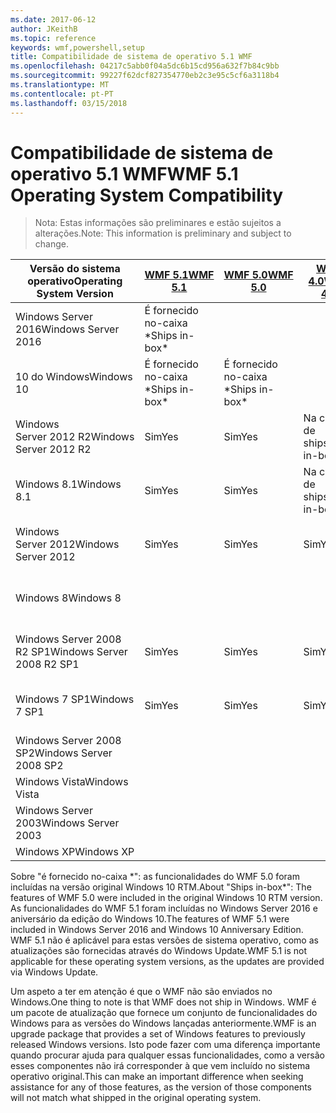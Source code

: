 ```yaml
---
ms.date: 2017-06-12
author: JKeithB
ms.topic: reference
keywords: wmf,powershell,setup
title: Compatibilidade de sistema de operativo 5.1 WMF
ms.openlocfilehash: 04217c5abb0f04a5dc6b15cd956a632f7b84c9bb
ms.sourcegitcommit: 99227f62dcf827354770eb2c3e95c5cf6a3118b4
ms.translationtype: MT
ms.contentlocale: pt-PT
ms.lasthandoff: 03/15/2018
---
```

# <a name="wmf-51-operating-system-compatibility"></a><span data-ttu-id="d0181-103">Compatibilidade de sistema de operativo 5.1 WMF</span><span class="sxs-lookup"><span data-stu-id="d0181-103">WMF 5.1 Operating System Compatibility</span></span> #

> <span data-ttu-id="d0181-104">Nota: Estas informações são preliminares e estão sujeitos a alterações.</span><span class="sxs-lookup"><span data-stu-id="d0181-104">Note: This information is preliminary and subject to change.</span></span>

| <span data-ttu-id="d0181-105">Versão do sistema operativo</span><span class="sxs-lookup"><span data-stu-id="d0181-105">Operating System Version</span></span> | [<span data-ttu-id="d0181-106">WMF 5.1</span><span class="sxs-lookup"><span data-stu-id="d0181-106">WMF 5.1</span></span>](https://aka.ms/wmf51download) | [<span data-ttu-id="d0181-107">WMF 5.0</span><span class="sxs-lookup"><span data-stu-id="d0181-107">WMF 5.0</span></span>](https://aka.ms/wmf5download) | [<span data-ttu-id="d0181-108">WMF 4.0</span><span class="sxs-lookup"><span data-stu-id="d0181-108">WMF 4.0</span></span>](https://aka.ms/wmf4download) |  [<span data-ttu-id="d0181-109">WMF 3.0</span><span class="sxs-lookup"><span data-stu-id="d0181-109">WMF 3.0</span></span>](https://aka.ms/wmf3download) | [<span data-ttu-id="d0181-110">WMF 2.0</span><span class="sxs-lookup"><span data-stu-id="d0181-110">WMF 2.0</span></span>](https://aka.ms/wmf2download) |
| ------------------------ | ----------- | ----------- | ----------- | ------------ |  ------------- |
| <span data-ttu-id="d0181-111">Windows Server 2016</span><span class="sxs-lookup"><span data-stu-id="d0181-111">Windows Server 2016</span></span> | <span data-ttu-id="d0181-112">É fornecido no-caixa \*</span><span class="sxs-lookup"><span data-stu-id="d0181-112">Ships in-box\*</span></span> |  |  |  |  |
| <span data-ttu-id="d0181-113">10 do Windows</span><span class="sxs-lookup"><span data-stu-id="d0181-113">Windows 10</span></span> | <span data-ttu-id="d0181-114">É fornecido no-caixa \*</span><span class="sxs-lookup"><span data-stu-id="d0181-114">Ships in-box\*</span></span> | <span data-ttu-id="d0181-115">É fornecido no-caixa \*</span><span class="sxs-lookup"><span data-stu-id="d0181-115">Ships in-box\*</span></span>  | | | |  
| <span data-ttu-id="d0181-116">Windows Server 2012 R2</span><span class="sxs-lookup"><span data-stu-id="d0181-116">Windows Server 2012 R2</span></span>| <span data-ttu-id="d0181-117">Sim</span><span class="sxs-lookup"><span data-stu-id="d0181-117">Yes</span></span> | <span data-ttu-id="d0181-118">Sim</span><span class="sxs-lookup"><span data-stu-id="d0181-118">Yes</span></span> | <span data-ttu-id="d0181-119">Na caixa de ships</span><span class="sxs-lookup"><span data-stu-id="d0181-119">Ships in-box</span></span> |  |  |
| <span data-ttu-id="d0181-120">Windows 8.1</span><span class="sxs-lookup"><span data-stu-id="d0181-120">Windows 8.1</span></span> | <span data-ttu-id="d0181-121">Sim</span><span class="sxs-lookup"><span data-stu-id="d0181-121">Yes</span></span> | <span data-ttu-id="d0181-122">Sim</span><span class="sxs-lookup"><span data-stu-id="d0181-122">Yes</span></span> |  <span data-ttu-id="d0181-123">Na caixa de ships</span><span class="sxs-lookup"><span data-stu-id="d0181-123">Ships in-box</span></span> |  |  |
| <span data-ttu-id="d0181-124">Windows Server 2012</span><span class="sxs-lookup"><span data-stu-id="d0181-124">Windows Server 2012</span></span> | <span data-ttu-id="d0181-125">Sim</span><span class="sxs-lookup"><span data-stu-id="d0181-125">Yes</span></span> | <span data-ttu-id="d0181-126">Sim</span><span class="sxs-lookup"><span data-stu-id="d0181-126">Yes</span></span> | <span data-ttu-id="d0181-127">Sim</span><span class="sxs-lookup"><span data-stu-id="d0181-127">Yes</span></span> |  <span data-ttu-id="d0181-128">Na caixa de ships</span><span class="sxs-lookup"><span data-stu-id="d0181-128">Ships in-box</span></span> | |
| <span data-ttu-id="d0181-129">Windows 8</span><span class="sxs-lookup"><span data-stu-id="d0181-129">Windows 8</span></span> |  |  |  | <span data-ttu-id="d0181-130">Na caixa de ships</span><span class="sxs-lookup"><span data-stu-id="d0181-130">Ships in-box</span></span> | |
| <span data-ttu-id="d0181-131">Windows Server 2008 R2 SP1</span><span class="sxs-lookup"><span data-stu-id="d0181-131">Windows Server 2008 R2 SP1</span></span> | <span data-ttu-id="d0181-132">Sim</span><span class="sxs-lookup"><span data-stu-id="d0181-132">Yes</span></span> | <span data-ttu-id="d0181-133">Sim</span><span class="sxs-lookup"><span data-stu-id="d0181-133">Yes</span></span> | <span data-ttu-id="d0181-134">Sim</span><span class="sxs-lookup"><span data-stu-id="d0181-134">Yes</span></span> |  <span data-ttu-id="d0181-135">Sim</span><span class="sxs-lookup"><span data-stu-id="d0181-135">Yes</span></span>| <span data-ttu-id="d0181-136">Na caixa de ships</span><span class="sxs-lookup"><span data-stu-id="d0181-136">Ships in-box</span></span> |
| <span data-ttu-id="d0181-137">Windows 7 SP1</span><span class="sxs-lookup"><span data-stu-id="d0181-137">Windows 7 SP1</span></span>  | <span data-ttu-id="d0181-138">Sim</span><span class="sxs-lookup"><span data-stu-id="d0181-138">Yes</span></span> | <span data-ttu-id="d0181-139">Sim</span><span class="sxs-lookup"><span data-stu-id="d0181-139">Yes</span></span> | <span data-ttu-id="d0181-140">Sim</span><span class="sxs-lookup"><span data-stu-id="d0181-140">Yes</span></span> | <span data-ttu-id="d0181-141">Sim</span><span class="sxs-lookup"><span data-stu-id="d0181-141">Yes</span></span> | <span data-ttu-id="d0181-142">Na caixa de ships</span><span class="sxs-lookup"><span data-stu-id="d0181-142">Ships in-box</span></span> |
| <span data-ttu-id="d0181-143">Windows Server 2008 SP2</span><span class="sxs-lookup"><span data-stu-id="d0181-143">Windows Server 2008 SP2</span></span> | | | | <span data-ttu-id="d0181-144">Sim</span><span class="sxs-lookup"><span data-stu-id="d0181-144">Yes</span></span> | <span data-ttu-id="d0181-145">Sim</span><span class="sxs-lookup"><span data-stu-id="d0181-145">Yes</span></span> |
| <span data-ttu-id="d0181-146">Windows Vista</span><span class="sxs-lookup"><span data-stu-id="d0181-146">Windows Vista</span></span> | | | | | <span data-ttu-id="d0181-147">Sim</span><span class="sxs-lookup"><span data-stu-id="d0181-147">Yes</span></span> |
| <span data-ttu-id="d0181-148">Windows Server 2003</span><span class="sxs-lookup"><span data-stu-id="d0181-148">Windows Server 2003</span></span>| | | |  | <span data-ttu-id="d0181-149">Sim</span><span class="sxs-lookup"><span data-stu-id="d0181-149">Yes</span></span> |
| <span data-ttu-id="d0181-150">Windows XP</span><span class="sxs-lookup"><span data-stu-id="d0181-150">Windows XP</span></span> | | | |  | <span data-ttu-id="d0181-151">Sim</span><span class="sxs-lookup"><span data-stu-id="d0181-151">Yes</span></span> |


<span data-ttu-id="d0181-152">Sobre "é fornecido no-caixa \*": as funcionalidades do WMF 5.0 foram incluídas na versão original Windows 10 RTM.</span><span class="sxs-lookup"><span data-stu-id="d0181-152">About "Ships in-box\*": The features of WMF 5.0 were included in the original Windows 10 RTM version.</span></span>
<span data-ttu-id="d0181-153">As funcionalidades do WMF 5.1 foram incluídas no Windows Server 2016 e aniversário da edição do Windows 10.</span><span class="sxs-lookup"><span data-stu-id="d0181-153">The features of WMF 5.1 were included in Windows Server 2016 and Windows 10 Anniversary Edition.</span></span> <span data-ttu-id="d0181-154">WMF 5.1 não é aplicável para estas versões de sistema operativo, como as atualizações são fornecidas através do Windows Update.</span><span class="sxs-lookup"><span data-stu-id="d0181-154">WMF 5.1 is not applicable for these operating system versions, as the updates are provided via Windows Update.</span></span>


<span data-ttu-id="d0181-155">Um aspeto a ter em atenção é que o WMF não são enviados no Windows.</span><span class="sxs-lookup"><span data-stu-id="d0181-155">One thing to note is that WMF does not ship in Windows.</span></span> <span data-ttu-id="d0181-156">WMF é um pacote de atualização que fornece um conjunto de funcionalidades do Windows para as versões do Windows lançadas anteriormente.</span><span class="sxs-lookup"><span data-stu-id="d0181-156">WMF is an upgrade package that provides a set of Windows features to previously released Windows versions.</span></span> <span data-ttu-id="d0181-157">Isto pode fazer com uma diferença importante quando procurar ajuda para qualquer essas funcionalidades, como a versão esses componentes não irá corresponder à que vem incluído no sistema operativo original.</span><span class="sxs-lookup"><span data-stu-id="d0181-157">This can make an important difference when seeking assistance for any of those features, as the version of those components will not match what shipped in the original operating system.</span></span>

